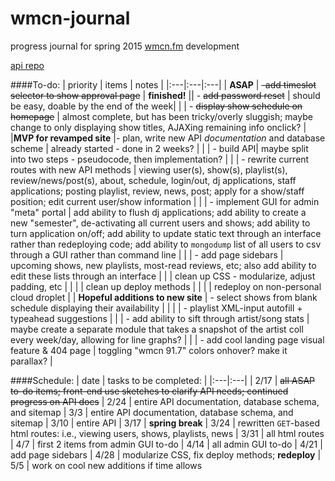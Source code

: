 # wmcn-journal

progress journal for spring 2015 [wmcn.fm](http://www.wmcn.fm) development

[api repo](https://github.com/wmcn-fm/wmcn-api)

####To-do:
| priority | items | notes |
|:---|:---|:---|
| **ASAP** | ~~-add timeslot selector to show approval page~~ | **finished!**
|| - ~~add password reset~~ | should be easy, doable by the end of the week|
| | - ~~display show schedule on homepage~~ | almost complete, but has been tricky/overly sluggish; maybe change to only displaying show titles, AJAXing remaining info onclick? |
|**MVP for revamped site** |- plan, write new API *documentation* and database scheme | already started - done in 2 weeks? | 
| | - build API| maybe split into two steps - pseudocode, then implementation? |
| | - rewrite current routes with new API methods | viewing user(s), show(s), playlist(s), review/news/post(s), about, schedule, login/out, dj applications, staff applications; posting playlist, review, news, post; apply for a show/staff position; edit current user/show information |
| | - implement GUI for admin "meta" portal | add ability to flush dj applications; add ability to create a new "semester", de-activating all current users and shows; add ability to turn application on/off; add ability to update static text through an interface rather than redeploying code; add ability to `mongodump` list of all users to csv through a GUI rather than command line |
| | - add page sidebars | upcoming shows, new playlists, most-read reviews, etc; also add ability to edit these lists through an interface |
| | clean up CSS - modularize, adjust padding, etc | |
| | clean up deploy methods | |
| | redeploy on non-personal cloud droplet |
| **Hopeful additions to new site** | - select shows from blank schedule displaying their availability | |
| | - playlist XML-input autofill + typeahead suggestions |
| | - add ability to sift through artist/song stats | maybe create a separate module that takes a snapshot of the artist coll every week/day, allowing for line graphs? |
| | - add cool landing page visual feature & 404 page | toggling "wmcn 91.7" colors onhover? make it parallax? |

####Schedule:
| date | tasks to be completed: |
|:---|:---|
| 2/17 | ~~all ASAP to-do items; front-end use sketches to clarify API needs; continued progress on API docs~~
| 2/24 | entire API documentation, database schema, and sitemap
| 3/3 | entire API documentation, database schema, and sitemap
| 3/10 | entire API
| 3/17 | **spring break**
| 3/24 | rewritten `GET`-based html routes: i.e., viewing users, shows, playlists, news
| 3/31 | all html routes
| 4/7 | first 2 items from admin GUI to-do
| 4/14 | all admin GUI to-do
| 4/21 | add page sidebars
| 4/28 | modularize CSS, fix deploy methods; **redeploy**
| 5/5 | work on cool new additions if time allows
